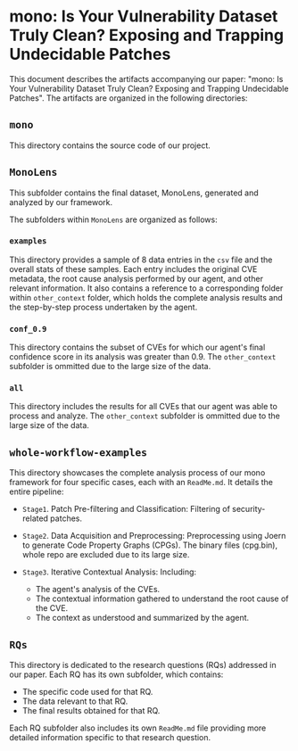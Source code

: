 # mono: Is Your Vulnerability Dataset Truly Clean? Exposing and Trapping Undecidable Patches

This document describes the artifacts accompanying our paper: "mono: Is Your Vulnerability Dataset Truly Clean? Exposing and Trapping Undecidable Patches". The artifacts are organized in the following directories:

## `mono`

This directory contains the source code of our project.

## `MonoLens`

This subfolder contains the final dataset, MonoLens, generated and analyzed by our framework.

The subfolders within `MonoLens` are organized as follows:

### `examples`

This directory provides a sample of 8 data entries in the `csv` file and the overall stats of these samples. Each entry includes the original CVE metadata, the root cause analysis performed by our agent, and other relevant information. It also contains a reference to a corresponding folder within `other_context` folder, which holds the complete analysis results and the step-by-step process undertaken by the agent.

### `conf_0.9`

This directory contains the subset of CVEs for which our agent's final confidence score in its analysis was greater than 0.9. The `other_context` subfolder is ommitted due to the large size of the data.

### `all`

This directory includes the results for all CVEs that our agent was able to process and analyze. The `other_context` subfolder is ommitted due to the large size of the data.

## `whole-workflow-examples`

This directory showcases the complete analysis process of our mono framework for four specific cases, each with an `ReadMe.md`. It details the entire pipeline:

- `Stage1`. Patch Pre-filtering and Classification: Filtering of security-related patches.

- `Stage2`. Data Acquisition and Preprocessing: Preprocessing using Joern to generate Code Property Graphs (CPGs). The binary files (cpg.bin), whole repo are excluded due to its large size.

- `Stage3`. Iterative Contextual Analysis: Including:
    - The agent's analysis of the CVEs.
    - The contextual information gathered to understand the root cause of the CVE. 
    - The context as understood and summarized by the agent.

## `RQs`

This directory is dedicated to the research questions (RQs) addressed in our paper. Each RQ has its own subfolder, which contains:

- The specific code used for that RQ.
- The data relevant to that RQ.
- The final results obtained for that RQ.

Each RQ subfolder also includes its own `ReadMe.md` file providing more detailed information specific to that research question.
